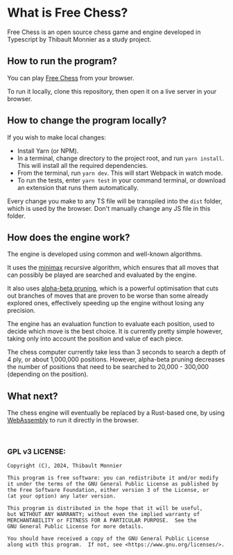 # What is Free Chess?

Free Chess is an open source chess game and engine developed in Typescript by Thibault Monnier as a study project.

## How to run the program?

You can play [Free Chess](https://free-chess.netlify.app) from your browser.

To run it locally, clone this repository, then open it on a live server in your browser.

## How to change the program locally?

If you wish to make local changes:

-   Install Yarn (or NPM).
-   In a terminal, change directory to the project root, and run `yarn install`. This will install all the required dependencies.
-   From the terminal, run `yarn dev`. This will start Webpack in watch mode.
-   To run the tests, enter `yarn test` in your command terminal, or download an extension that runs them automatically.

Every change you make to any TS file will be transpiled into the `dist` folder, which is used by the browser. Don't manually change any JS file in this folder.

## How does the engine work?

The engine is developed using common and well-known algorithms.

It uses the [minimax](https://en.wikipedia.org/wiki/Minimax) recursive algorithm, which ensures that all moves that can possibly be played are searched and evaluated by the engine.

It also uses [alpha-beta pruning](https://en.wikipedia.org/wiki/Alpha%E2%80%93beta_pruning), which is a powerful optimisation that cuts out branches of moves that are proven to be worse than some already explored ones, effectively speeding up the engine without losing any precision.

The engine has an evaluation function to evaluate each position, used to decide which move is the best choice. It is currently pretty simple however, taking only into account the position and value of each piece.

The chess computer currently take less than 3 seconds to search a depth of 4 ply, or about 1,000,000 positions. However, alpha-beta pruning decreases the number of positions that need to be searched to 20,000 - 300,000 (depending on the position).

## What next?

The chess engine will eventually be replaced by a Rust-based one, by using [WebAssembly](https://webassembly.org/) to run it directly in the browser.

<br>

### GPL v3 LICENSE:

    Copyright (C), 2024, Thibault Monnier

    This program is free software: you can redistribute it and/or modify
    it under the terms of the GNU General Public License as published by
    the Free Software Foundation, either version 3 of the License, or
    (at your option) any later version.

    This program is distributed in the hope that it will be useful,
    but WITHOUT ANY WARRANTY; without even the implied warranty of
    MERCHANTABILITY or FITNESS FOR A PARTICULAR PURPOSE.  See the
    GNU General Public License for more details.

    You should have received a copy of the GNU General Public License
    along with this program.  If not, see <https://www.gnu.org/licenses/>.
